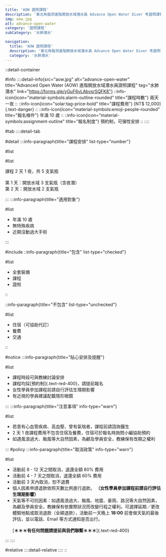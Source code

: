 ```yaml
---
title: 'AOW 證照課程'
description: '東北角龍洞進階開放水域潛水員 Advance Open Water Diver 考證照課程'
img: aow.jpg
alt: advance-open-water
category: '證照課程'
subCategory: '水肺潛水'

navigation:
  title: 'AOW 證照課程'
  description: '東北角龍洞進階開放水域潛水員 Advance Open Water Diver 考證照課程'
  category: '水肺潛水'
---
```


::detail-container

#info
::::detail-info{src="aow.jpg" alt="advance-open-water" title="Advanced Open Water (AOW) 進階開放水域潛水員證照課程" tag="水肺潛水" link="https://forms.gle/yGuF6vLAbvsrSQFK8"}
::info-icon{icon="material-symbols:alarm-outline-rounded" title="課程時數"}
兩天一夜
::
::info-icon{icon="solar:tag-price-bold" title="課程費用"}
[NT$ 12,000]{.text-danger}
::
::info-icon{icon="material-symbols:emoji-people-rounded" title="報名條件"}
年滿 10 歲
::
::info-icon{icon="material-symbols:assignment-outline" title="報名制度"}
預約制，可彈性安排
::
::::

#tab
::::detail-tab

#detail
:::info-paragraph{title="課程安排" list-type="number"}

#list

#list

課程 2 天 1 夜，共 5 支氣瓶
<br /><br />
第 1 天：開放水域 3 支氣瓶（含夜潛）  
第 2 天：開放水域 2 支氣瓶

:::
:::info-paragraph{title="適用對象"}

#list

- 年滿 10 歲
- 無特殊疾病
- 近期沒動過大手術

:::

#include
::info-paragraph{title="包含" list-type="checked"}

#list

- 全套裝備
- 課程
- 證照

::

::info-paragraph{title="不包含" list-type="unchecked"}

#list

- 住宿（可協助代訂）
- 餐費
- 交通

::

#notice
:::info-paragraph{title="貼心安排及提醒"}

#list

- 課程時段可與教練討論安排
- 課程均採[預約制]{.text-red-400}，請提前報名
- 女性學員參加課程前請自行評估生理期影響
- 有近視的學員建議配戴隱形眼鏡

:::
:::info-paragraph{title="注意事項" info-type="warn"}

#list

- 若患有心血管疾病、高血壓、曾有氣喘者，課程前請諮詢醫生
- 2 天 1 夜課程費用不包含住宿及餐費，住宿可於報名時詢問小編協助預約
- 如遇風浪過大、颱風等大自然因素，為顧及學員安全，教練保有改期之權利

:::
#policy
:::info-paragraph{title="取消政策" info-type="warn"}

#list

- 活動前 8 - 12 天之間取消，退還全額 80% 費用
- 活動前 4 - 7 天之間取消，退還全額 60% 費用
- 活動前 3 天內取消，恕不退費
- 個人因素申請退款依照天數比例進行退款。
  **（女性學員參加課程前請自行評估生理期影響）**
- 天氣等不可抗因素：如遇風浪過大、颱風、地震、豪雨、路況等大自然因素，為顧及學員安全，教練保有依實際狀況而改變行程之權利。可選擇延期／更改體驗地點或取消退款（全額退款），活動前一天晚上 **18:00** 前會做天氣的最後評估，並以電話、Email 等方式通知是否出行。
  <br /><br />
  [**＊＊＊有任何問題請提前與我們聯繫＊＊＊**]{.text-red-400}

:::
::::

#relative
::::detail-relative
::::
::
